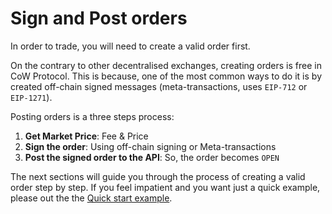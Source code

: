 # Sign and Post orders



In order to trade, you will need to create a valid order first.

On the contrary to other decentralised exchanges, creating orders is free in CoW Protocol. This is because, one of the most common ways to do it is by created off-chain signed messages (meta-transactions, uses `EIP-712` or `EIP-1271`).

Posting orders is a three steps process:

1. **Get Market Price**: Fee & Price
2. **Sign the order**: Using off-chain signing or Meta-transactions
3. **Post the signed order to the API**: So, the order becomes `OPEN`

The next sections will guide you through the process of creating a valid order step by step. If you feel impatient and you want just a quick example, please out the the [Quick start example](https://github.com/cowprotocol/cow-sdk/blob/main/examples/cra/src/pages/quickStart/index.tsx).
